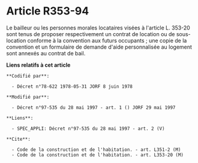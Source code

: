 # Article R353-94

Le bailleur ou les personnes morales locataires visées à l'article L.  353-20 sont tenus de proposer respectivement un
contrat de location ou de sous-location conforme à la convention aux futurs occupants ; une copie de la convention et un
formulaire de demande d'aide personnalisée au logement sont annexés au contrat de bail.

**Liens relatifs à cet article**

	**Codifié par**:

	  - Décret n°78-622 1978-05-31 JORF 8 juin 1978

	**Modifié par**:

	  - Décret n°97-535 du 28 mai 1997 - art. 1 () JORF 29 mai 1997

	**Liens**:

	  - SPEC_APPLI: Décret n°97-535 du 28 mai 1997 - art. 2 (V)

	**Cite**:

	  - Code de la construction et de l'habitation. - art. L351-2 (M)
	  - Code de la construction et de l'habitation. - art. L353-20 (M)
